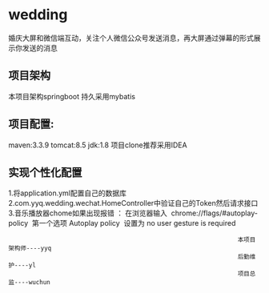 # wedding
婚庆大屏和微信端互动，关注个人微信公众号发送消息，再大屏通过弹幕的形式展示你发送的消息

## 项目架构
本项目架构springboot 持久采用mybatis 

## 项目配置:
maven:3.3.9 tomcat:8.5  jdk:1.8 项目clone推荐采用IDEA

## 实现个性化配置
1.将application.yml配置自己的数据库
2.com.yyq.wedding.wechat.HomeController中验证自己的Token然后请求接口
3.音乐播放器chome如果出现报错 ：
    在浏览器输入  chrome://flags/#autoplay-policy 
    第一个选项 Autoplay policy  设置为 no user gesture is required




                                                                    本项目架构师----yyq
                                                                    后勤维护----yl
                                                                    项目总监----wuchun
